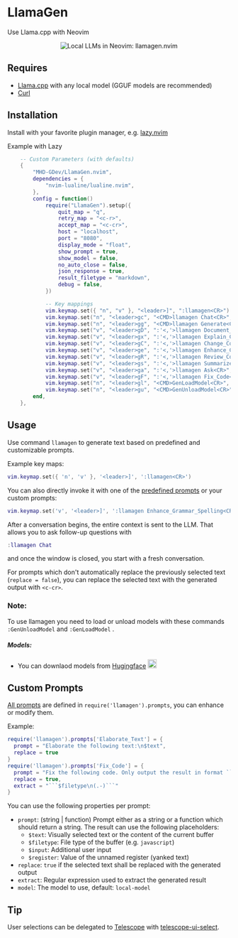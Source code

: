 # LlamaGen
Use Llama.cpp with Neovim

<div align="center">

![Local LLMs in Neovim: llamagen.nvim](/genlms.png)

</div>

## Requires

- [Llama.cpp](https://github.com/ggml-org/llama.cpp) with any local model (GGUF models are recommended)
- [Curl](https://curl.se/)

## Installation

Install with your favorite plugin manager, e.g. [lazy.nvim](https://github.com/folke/lazy.nvim)

Example with Lazy

```lua
	-- Custom Parameters (with defaults)
	{
		"MHD-GDev/LlamaGen.nvim",
		dependencies = {
			"nvim-lualine/lualine.nvim",
		},
		config = function()
			require("LlamaGen").setup({
				quit_map = "q",
				retry_map = "<c-r>",
				accept_map = "<c-cr>",
				host = "localhost",
				port = "8080",
				display_mode = "float",
				show_prompt = true,
				show_model = false,
				no_auto_close = false,
				json_response = true,
				result_filetype = "markdown",
				debug = false,
			})

			-- Key mappings
			vim.keymap.set({ "n", "v" }, "<leader>]", ":llamagen<CR>")
			vim.keymap.set("n", "<leader>gc", "<CMD>llamagen Chat<CR>", { noremap = true })
			vim.keymap.set("n", "<leader>gg", "<CMD>llamagen Generate<CR>", { noremap = true })
			vim.keymap.set("v", "<leader>gD", ":'<,'>llamagen Document_Code<CR>", { noremap = true })
			vim.keymap.set("v", "<leader>gx", ":'<,'>llamagen Explain_Code<CR>", { noremap = true })
			vim.keymap.set("v", "<leader>gC", ":'<,'>llamagen Change_Code<CR>", { noremap = true })
			vim.keymap.set("v", "<leader>ge", ":'<,'>llamagen Enhance_Code<CR>", { noremap = true })
			vim.keymap.set("v", "<leader>gR", ":'<,'>llamagen Review_Code<CR>", { noremap = true })
			vim.keymap.set("v", "<leader>gs", ":'<,'>llamagen Summarize<CR>", { noremap = true })
			vim.keymap.set("v", "<leader>ga", ":'<,'>llamagen Ask<CR>", { noremap = true })
			vim.keymap.set("v", "<leader>gF", ":'<,'>llamagen Fix_Code<CR>", { noremap = true })
			vim.keymap.set("n", "<leader>gl", "<CMD>GenLoadModel<CR>", { noremap = true })
			vim.keymap.set("n", "<leader>gu", "<CMD>GenUnloadModel<CR>", { noremap = true })
		end,
	},
```

## Usage

Use command `llamagen` to generate text based on predefined and customizable prompts.

Example key maps:

```lua
vim.keymap.set({ 'n', 'v' }, '<leader>]', ':llamagen<CR>')
```

You can also directly invoke it with one of the [predefined prompts](./lua/llamagen/prompts.lua) or your custom prompts:

```lua
vim.keymap.set('v', '<leader>]', ':llamagen Enhance_Grammar_Spelling<CR>')
```

After a conversation begins, the entire context is sent to the LLM. That allows you to ask follow-up questions with

```lua
:llamagen Chat
```

and once the window is closed, you start with a fresh conversation.

For prompts which don't automatically replace the previously selected text (`replace = false`), you can replace the selected text with the generated output with `<c-cr>`.

### Note:
To use llamagen you need to load or unload models with these commands ```:GenUnloadModel``` and ```:GenLoadModel``` .

##### Models:

- You can downlaod models from [Hugingface](https://huggingface.co/models) <img height="20" src="https://unpkg.com/@lobehub/icons-static-svg@latest/icons/huggingface-color.svg"/>

## Custom Prompts

[All prompts](./lua/llamagen/prompts.lua) are defined in `require('llamagen').prompts`, you can enhance or modify them.

Example:

````lua
require('llamagen').prompts['Elaborate_Text'] = {
  prompt = "Elaborate the following text:\n$text",
  replace = true
}
require('llamagen').prompts['Fix_Code'] = {
  prompt = "Fix the following code. Only output the result in format ```$filetype\n...\n```:\n```$filetype\n$text\n```",
  replace = true,
  extract = "```$filetype\n(.-)```"
}
````

You can use the following properties per prompt:

- `prompt`: (string | function) Prompt either as a string or a function which should return a string. The result can use the following placeholders:
  - `$text`: Visually selected text or the content of the current buffer
  - `$filetype`: File type of the buffer (e.g. `javascript`)
  - `$input`: Additional user input
  - `$register`: Value of the unnamed register (yanked text)
- `replace`: `true` if the selected text shall be replaced with the generated output
- `extract`: Regular expression used to extract the generated result
- `model`: The model to use, default: `local-model`

## Tip

User selections can be delegated to [Telescope](https://github.com/nvim-telescope/telescope.nvim) with [telescope-ui-select](https://github.com/nvim-telescope/telescope-ui-select.nvim).
